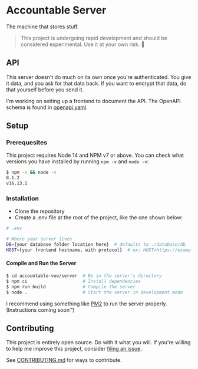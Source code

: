 # Accountable Server

The machine that stores stuff.

> This project is undergoing rapid development and should be considered experimental. Use it at your own risk. 🤙

## API

This server doesn't do much on its own once you're authenticated. You give it data, and you ask for that data back. If you want to encrypt that data, do that yourself before you send it.

I'm working on setting up a frontend to document the API. The OpenAPI schema is found in [openapi.yaml](openapi.yaml).

## Setup

### Prerequesites

This project requires Node 14 and NPM v7 or above. You can check what versions you have installed by running `npm -v` and `node -v`:

```sh
$ npm -v && node -v
8.1.2
v16.13.1
```

### Installation

- Clone the repository
- Create a .env file at the root of the project, like the one shown below:

```sh
# .env

# Where your server lives
DB={your database folder location here}  # defaults to ./database/db
HOST={your frontend hostname, with protocol}  # ex: HOST=https://example.com
```

#### Compile and Run the Server

```sh
$ cd accountable-vue/server  # Be in the server's directory
$ npm ci                     # Install dependencies
$ npm run build              # Compile the server
$ node .                     # Start the server in development mode
```

I recommend using something like [PM2](https://pm2.keymetrics.io) to run the server properly. (Instructions coming soon™)

## Contributing

This project is entirely open source. Do with it what you will. If you're willing to help me improve this project, consider [filing an issue](https://github.com/AverageHelper/accountable-vue/issues/new/choose).

See [CONTRIBUTING.md](/CONTRIBUTING.md) for ways to contribute.
